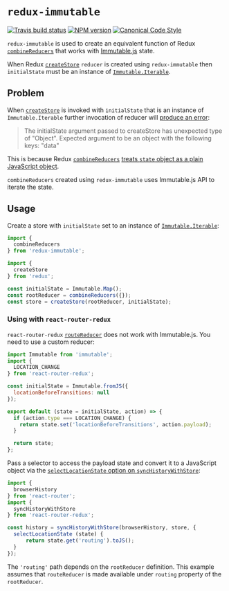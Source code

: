 # `redux-immutable`

[![Travis build status](http://img.shields.io/travis/gajus/redux-immutable/master.svg?style=flat-square)](https://travis-ci.org/gajus/redux-immutable)
[![NPM version](http://img.shields.io/npm/v/redux-immutable.svg?style=flat-square)](https://www.npmjs.org/package/redux-immutable)
[![Canonical Code Style](https://img.shields.io/badge/code%20style-canonical-blue.svg?style=flat-square)](https://github.com/gajus/canonical)

`redux-immutable` is used to create an equivalent function of Redux [`combineReducers`][combineReducers] that works with [Immutable.js](https://facebook.github.io/immutable-js/) state.

When Redux [`createStore`][createStore] `reducer` is created using `redux-immutable` then `initialState` must be an instance of [`Immutable.Iterable`][Iterable].

## Problem

When [`createStore`][createStore] is invoked with `initialState` that is an instance of `Immutable.Iterable` further invocation of reducer will [produce an error](https://github.com/rackt/redux/blob/v3.0.6/src/combineReducers.js#L31-L38):

> The initialState argument passed to createStore has unexpected type of "Object".
> Expected argument to be an object with the following keys: "data"

This is because Redux [`combineReducers`][combineReducers] [treats `state` object as a plain JavaScript object](https://github.com/rackt/redux/blob/v3.0.6/src/combineReducers.js#L120-L129).

`combineReducers` created using `redux-immutable` uses Immutable.js API to iterate the state.

## Usage

Create a store with `initialState` set to an instance of [`Immutable.Iterable`][Iterable]:

```js
import {
  combineReducers
} from 'redux-immutable';

import {
  createStore
} from 'redux';

const initialState = Immutable.Map();
const rootReducer = combineReducers({});
const store = createStore(rootReducer, initialState);
```

### Using with `react-router-redux`

`react-router-redux` [`routeReducer`](https://github.com/reactjs/react-router-redux/tree/v4.0.2#routerreducer) does not work with Immutable.js. You need to use a custom reducer:

```js
import Immutable from 'immutable';
import {
  LOCATION_CHANGE
} from 'react-router-redux';

const initialState = Immutable.fromJS({
  locationBeforeTransitions: null
});

export default (state = initialState, action) => {
  if (action.type === LOCATION_CHANGE) {
    return state.set('locationBeforeTransitions', action.payload);
  }

  return state;
};
```

Pass a selector to access the payload state and convert it to a JavaScript object via the [`selectLocationState` option on `syncHistoryWithStore`](https://github.com/reactjs/react-router-redux/tree/v4.0.2#history--synchistorywithstorehistory-store-options):

```js
import {
  browserHistory
} from 'react-router';
import {
  syncHistoryWithStore
} from 'react-router-redux';

const history = syncHistoryWithStore(browserHistory, store, {
  selectLocationState (state) {
      return state.get('routing').toJS();
  }
});
```

The `'routing'` path depends on the `rootReducer` definition. This example assumes that `routeReducer` is made available under `routing` property of the `rootReducer`.


  [combineReducers]: http://redux.js.org/docs/api/combineReducers.html
  [createStore]: http://redux.js.org/docs/api/createStore.html
  [Iterable]: https://facebook.github.io/immutable-js/docs/#/Iterable
